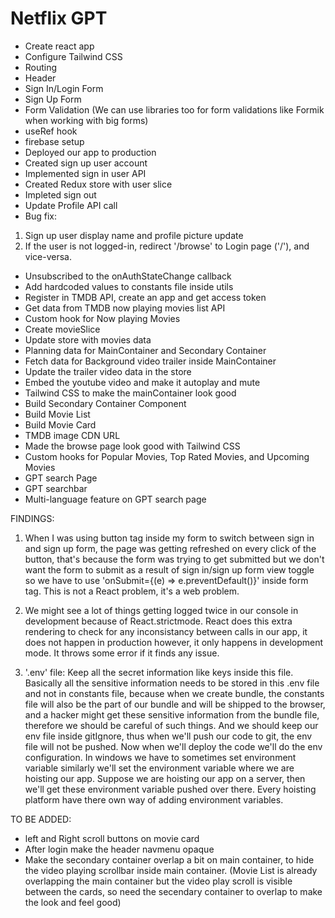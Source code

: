 # Netflix GPT

- Create react app
- Configure Tailwind CSS
- Routing
- Header
- Sign In/Login Form
- Sign Up Form
- Form Validation (We can use libraries too for form validations like Formik when working with big forms)
- useRef hook
- firebase setup
- Deployed our app to production
- Created sign up user account
- Implemented sign in user API
- Created Redux store with user slice
- Impleted sign out
- Update Profile API call
- Bug fix: 
1. Sign up user display name and profile picture update
2. If the  user is not logged-in, redirect '/browse' to Login page ('/'), and vice-versa.
- Unsubscribed to the onAuthStateChange callback
- Add hardcoded values to constants file inside utils
- Register in TMDB API, create an app and get access token
- Get data from TMDB now playing movies list API
- Custom hook for Now playing Movies
- Create movieSlice
- Update store with movies data
- Planning data for MainContainer and Secondary Container
- Fetch data for Background video trailer inside MainContainer
- Update the trailer video data in the store
- Embed the youtube video and make it autoplay and mute
- Tailwind CSS to make the mainContainer look good 
- Build Secondary Container Component
- Build Movie List
- Build Movie Card
- TMDB image CDN URL 
- Made the browse page look good with Tailwind CSS
- Custom hooks for Popular Movies, Top Rated Movies, and Upcoming Movies 
- GPT search Page
- GPT searchbar
- Multi-language feature on GPT search page

FINDINGS:
1. When I was using button tag inside my form to switch between sign in and sign up form, the page was getting refreshed on every click of the button, that's because the form was trying to get submitted but we don't want the form to submit as a result of sign in/sign up form view toggle so we have to use 'onSubmit={(e) => e.preventDefault()}' inside form tag. This is not a React problem, it's a web problem.

2. We might see a lot of things getting logged twice in our console in development because of React.strictmode. React does this extra rendering to check for any inconsistancy between calls in our app, it does not happen in production however, it only happens in development mode. It throws some error if it finds any issue.

3. '.env' file: Keep all the secret information like keys inside this file. Basically all the sensitive information needs to be stored in this .env file and not in constants file, because when we create bundle, the constants file will also be the part of our bundle and will be shipped to the browser, and a hacker might get these sensitive information from the bundle file, therefore we should be careful of such things. And we should keep our env file inside gitIgnore, thus when we'll push our code to git, the env file will not be pushed. Now when we'll deploy the code we'll do the env configuration. In windows we have to sometimes set environment variable similarly we'll set the environment variable where we are hoisting our app. Suppose we are hoisting our app on a server, then we'll get these environment variable pushed over there. Every hoisting platform have there own way of adding environment variables.

TO BE ADDED:
- left and Right scroll buttons on movie card
- After login make the header navmenu opaque
- Make the secondary container overlap a bit on main container, to hide the video playing scrollbar inside main container. (Movie List is already overlapping the main container but the video play scroll is visible between the cards, so need the secendary container to overlap to make the look and feel good)